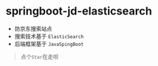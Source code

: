 # springboot-jd-elasticsearch
+ 防京东搜索站点
+ 搜索技术基于 ```ElasticSearch```
+ 后端框架基于 ```JavaSpingBoot``` 

>点个```Star```在走呗
